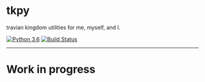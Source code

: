 # tkpy
travian kingdom utilities for me, myself, and I.


[![Python 3.6](https://img.shields.io/badge/python-3.6+-blue.svg)](https://www.python.org/downloads/release/python-367/) [![Build Status](https://travis-ci.org/didadadida93/tkpy.svg?branch=dev2.0)](https://travis-ci.org/didadadida93/tkpy)

---
# Work in progress
